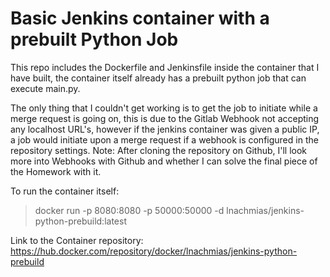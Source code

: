 # Basic Jenkins container with a prebuilt Python Job
This repo includes the Dockerfile and Jenkinsfile inside the container that I have built, the container itself already has a prebuilt python job that can execute main.py.

The only thing that I couldn't get working is to get the job to initiate while a merge request is going on, this is due to the Gitlab Webhook not accepting any localhost URL's, however if the jenkins container was given a public IP, a job would initiate upon a merge request if a webhook is configured in the repository settings.
Note: After cloning the repository on Github, I'll look more into Webhooks with 
Github and whether I can solve the final piece of the Homework with it.


To run the container itself:
> docker run -p 8080:8080 -p 50000:50000 -d lnachmias/jenkins-python-prebuild:latest

Link to the Container repository:
https://hub.docker.com/repository/docker/lnachmias/jenkins-python-prebuild
